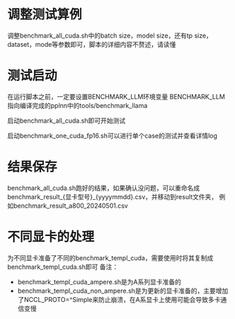 # 调整测试算例

调整benchmark_all_cuda.sh中的batch size，model size，还有tp size，dataset，mode等参数即可，脚本的详细内容不赘述，请读懂

# 测试启动

在运行脚本之前，一定要设置BENCHMARK_LLM环境变量
BENCHMARK_LLM指向编译完成的pplnn中的tools/benchmark_llama

启动benchmark_all_cuda.sh即可开始测试

启动benchmark_one_cuda_fp16.sh可以进行单个case的测试并查看详情log

# 结果保存

benchmark_all_cuda.sh跑好的结果，如果确认没问题，可以重命名成benchmark_result_{显卡型号}_{yyyymmdd}.csv，并移动到result文件夹，
例如benchmark_result_a800_20240501.csv

# 不同显卡的处理

为不同显卡准备了不同的benchmark_templ_cuda，需要使用时将其复制成benchmark_templ_cuda.sh即可
备注：
- benchmark_templ_cuda_ampere.sh是为A系列显卡准备的
- benchmark_templ_cuda_non_ampere.sh是为更新的显卡准备的，主要增加了NCCL_PROTO=^Simple来防止崩溃，在A系显卡上使用可能会导致多卡通信变慢

